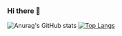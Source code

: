 ### Hi there 👋

![Anurag's GitHub stats](https://github-readme-stats.vercel.app/api?username=villegascmarco&count_private=true&show_icons=true&theme=dark)
[![Top Langs](https://github-readme-stats.vercel.app/api/top-langs/?username=villegascmarco&layout=compact&theme=dark&hide=html)](https://github.com/villegascmarco/github-readme-stats)


<!--
**villegascmarco/villegascmarco** is a ✨ _special_ ✨ repository because its `README.md` (this file) appears on your GitHub profile.

Here are some ideas to get you started:

- 🔭 I’m currently working on ...
- 🌱 I’m currently learning ...
- 👯 I’m looking to collaborate on ...
- 🤔 I’m looking for help with ...
- 💬 Ask me about ...
- 📫 How to reach me: ...
- 😄 Pronouns: ...
- ⚡ Fun fact: ...
-->
